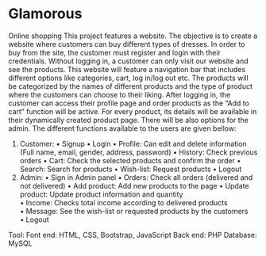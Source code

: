 # Glamorous
Online shopping
This project features a website. The objective is to create a website where customers can buy different types of dresses. In order to buy from the site, the customer must register and login with their credentials. Without logging in, a customer can only visit our website and see the products. This website will feature a navigation bar that includes different options like categories, cart, log in/log out etc. The products will be categorized by the names of different products and the type of product where the customers can choose to their liking. After logging in, the customer can access their profile page and order products as the “Add to cart” function will be active. For every product, its details will be available in their dynamically created product page. There will be also options for the admin. The different functions available to the users are given bellow: 
1.	Customer:
•	Signup 
•	Login 
•	Profile: Can edit and delete information (Full name, email, gender, address, password) 
•	History: Check previous orders 
•	Cart: Check the selected products and confirm the order 
•	Search: Search for products 
•	Wish-list: Request products
•	Logout
2.	Admin: 
•	Sign in Admin panel 
•	Orders: Check all orders (delivered and not delivered) 
•	Add product: Add new products to the page
•	Update product: Update product information and quantity  
•	Income: Checks total income according to delivered products  
•	Message: See the wish-list or requested products by the customers  
•	Logout

Tool: 
Font end: HTML, CSS, Bootstrap, JavaScript
Back end: PHP
Database: MySQL

